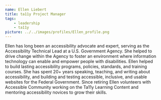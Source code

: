 ```yaml
---
name: Ellen Liebert
title: ta11y Project Manager
tags:
    - leadership
    - ta11y
picture: ../../images/profiles/Ellen_profile.png
---
```

Ellen has long been an accessibility advocate and expert, serving as the Accessibility Technical Lead at a U.S. Government Agency. She helped to drive change within the Agency to foster an environment where information technology can enable and empower people with disabilities. Ellen helped to build lasting accessibility programs, policies, standards, and training courses. She has spent 20+ years speaking, teaching, and writing about accessibility, and building and testing accessible, inclusive, and usable websites for the Federal Government. Since retiring Ellen volunteers with Accessible Community working on the Ta11y Learning Content and mentoring accessibility novices to grow their skills.